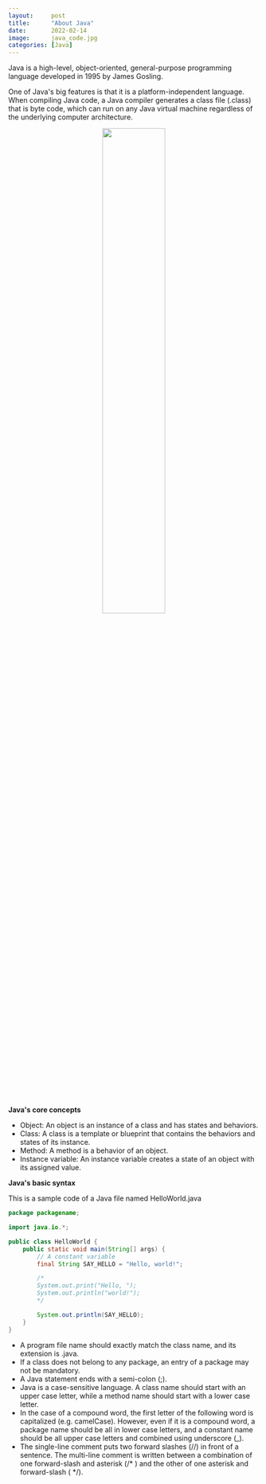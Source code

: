```yaml
---
layout:     post
title:      "About Java"
date:       2022-02-14
image:      java_code.jpg
categories: [Java]
---
```


<p class="intro"><span class="dropcap">J</span>ava is a high-level, object-oriented, general-purpose programming language developed in 1995 by James Gosling.</p>

One of Java's big features is that it is a platform-independent language. When compiling Java code, a Java compiler generates a class file (.class) that is byte code, which can run on any Java virtual machine regardless of the underlying computer architecture.

<div style="text-align:center">
<img src="https://w.namu.la/s/95f3898eb4996f6ba5a3930b212b295da56e062e9427da87331a510d3d868bd81f24d10d242ca0d93f4ad94053b9321549cb4590ea815a8d39ba92cde1a7da442da8503354444ceb7fa3f72486d3d3d278c082ed6739920f027739705079953f" width="50%">
</div>

**Java's core concepts**

- Object: An object is an instance of a class and has states and behaviors.
- Class: A class is a template or blueprint that contains the behaviors and states of its instance.
- Method: A method is a behavior of an object.
- Instance variable: An instance variable creates a state of an object with its assigned value.

**Java's basic syntax**

This is a sample code of a Java file named HelloWorld.java

```java
package packagename;

import java.io.*;

public class HelloWorld {
    public static void main(String[] args) {
        // A constant variable
        final String SAY_HELLO = "Hello, world!";

        /*
        System.out.print("Hello, ");
        System.out.println("world!");
        */

        System.out.println(SAY_HELLO);
    }
}
```

- A program file name should exactly match the class name, and its extension is .java.
- If a class does not belong to any package, an entry of a package may not be mandatory.
- A Java statement ends with a semi-colon (;).
- Java is a case-sensitive language. A class name should start with an upper case letter, while a method name should start with a lower case letter.
- In the case of a compound word, the first letter of the following word is capitalized (e.g. camelCase). However, even if it is a compound word, a package name should be all in lower case letters, and a constant name should be all upper case letters and combined using underscore (_).
- The single-line comment puts two forward slashes (//) in front of a sentence. The multi-line comment is written between a combination of one forward-slash and asterisk (/* ) and the other of one asterisk and forward-slash ( */).